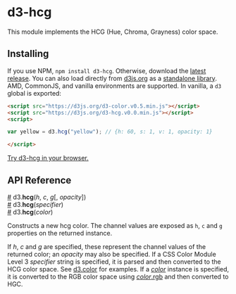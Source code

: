 # d3-hcg

This module implements the HCG (Hue, Chroma, Grayness) color space.

## Installing

If you use NPM, `npm install d3-hcg`. Otherwise, download the [latest release](https://github.com/d3/d3-hcg/releases/latest). You can also load directly from [d3js.org](https://d3js.org) as a [standalone library](https://d3js.org/d3-hcg.v0.0.min.js). AMD, CommonJS, and vanilla environments are supported. In vanilla, a `d3` global is exported:

```html
<script src="https://d3js.org/d3-color.v0.5.min.js"></script>
<script src="https://d3js.org/d3-hcg.v0.0.min.js"></script>
<script>

var yellow = d3.hcg("yellow"); // {h: 60, s: 1, v: 1, opacity: 1}

</script>
```

[Try d3-hcg in your browser.](https://tonicdev.com/npm/d3-hcg)

## API Reference

<a name="hcg" href="#hcg">#</a> d3.<b>hcg</b>(<i>h</i>, <i>c</i>, <i>g</i>[, <i>opacity</i>])<br>
<a href="#hcg">#</a> d3.<b>hcg</b>(<i>specifier</i>)<br>
<a href="#hcg">#</a> d3.<b>hcg</b>(<i>color</i>)<br>

Constructs a new hcg color. The channel values are exposed as `h`, `c` and `g` properties on the returned instance.

If *h*, *c* and *g* are specified, these represent the channel values of the returned color; an *opacity* may also be specified. If a CSS Color Module Level 3 *specifier* string is specified, it is parsed and then converted to the HCG color space. See [d3.color](https://github.com/d3/d3-color#color) for examples. If a [*color*](https://github.com/d3/d3-color#color) instance is specified, it is converted to the RGB color space using [*color*.rgb](https://github.com/d3/d3-color#color_rgb) and then converted to HGC.
